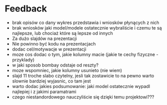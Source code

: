 # Feedback
- brak opisów co dany wykres przedstawia i wniosków płynących z nich
- brak wniosków jaki model/modele ostatecznie wybraliście i czemu te są najlepsze, lub chociaż które są lepsze od innych
- Za dużo slajdów na prezentacji
- Nie powinno być kodu na prezentacjach
- dodac cel/motywacje w prezentacji
- moze cos dodac o tym, jakie kolumny macie (jakie te cechy fizyczne - przyklady)
- w jaki sposob bombay odstaje od reszty?
- moze wspomniec, jakie kolumny usunieto (nie wiem)
- slajd 11 troche slabo czytelny, jesli tak zostawicie to na pewno warto slownie bardziej wyjasnic, co tam jest
- warto dodac jakies podsumowanie: jaki model ostatecznie wypadl najlepiej i z jakimi paramatrami
- czego niestandordowego nauczyliście się dzięki temu projektowi???